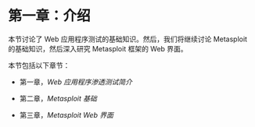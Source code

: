 # 第一章：介绍

本节讨论了 Web 应用程序测试的基础知识。然后，我们将继续讨论 Metasploit 的基础知识，然后深入研究 Metasploit 框架的 Web 界面。

本节包括以下章节：

+   第一章，*Web 应用程序渗透测试简介*

+   第二章，*Metasploit 基础*

+   第三章，*Metasploit Web 界面*
